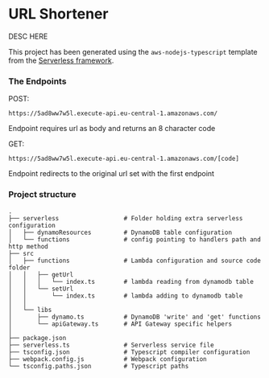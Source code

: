 # URL Shortener

DESC HERE

This project has been generated using the `aws-nodejs-typescript` template from the [Serverless framework](https://www.serverless.com/).

### The Endpoints

POST:
```
https://5ad8ww7w5l.execute-api.eu-central-1.amazonaws.com/
```
Endpoint requires url as body and returns an 8 character code 

GET: 
```
https://5ad8ww7w5l.execute-api.eu-central-1.amazonaws.com/[code]
```
Endpoint redirects to the original url set with the first endpoint

### Project structure
```
.
├── serverless                  # Folder holding extra serverless configuration
│   ├── dynamoResources         # DynamoDB table configuration 
│   └── functions               # config pointing to handlers path and http method 
├── src
│   ├── functions               # Lambda configuration and source code folder 
│   │   ├── getUrl
│   │   │   └── index.ts        # lambda reading from dynamodb table
│   │   └── setUrl
│   │       └── index.ts        # lambda adding to dynamodb table
│   │
│   └── libs                    
│       ├── dynamo.ts           # DynamoDB 'write' and 'get' functions
│       └── apiGateway.ts       # API Gateway specific helpers
│
├── package.json
├── serverless.ts               # Serverless service file
├── tsconfig.json               # Typescript compiler configuration
├── webpack.config.js           # Webpack configuration
└── tsconfig.paths.json         # Typescript paths
```